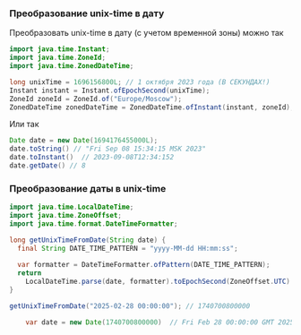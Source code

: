 ### Преобразование unix-time в дату

Преобразовать unix-time в дату (с учетом временной зоны) можно так
```java
import java.time.Instant;
import java.time.ZoneId;
import java.time.ZonedDateTime;

long unixTime = 1696156800L; // 1 октября 2023 года (В СЕКУНДАХ!)
Instant instant = Instant.ofEpochSecond(unixTime);
ZoneId zoneId = ZoneId.of("Europe/Moscow");
ZonedDateTime zonedDateTime = ZonedDateTime.ofInstant(instant, zoneId);
```

Или так
```java
Date date = new Date(1694176455000L);
date.toString() // "Fri Sep 08 15:34:15 MSK 2023"
date.toInstant()  // 2023-09-08T12:34:152
date.getDate() // 8
```
### Преобразование даты в unix-time

```java
import java.time.LocalDateTime;
import java.time.ZoneOffset;
import java.time.format.DateTimeFormatter;

long getUnixTimeFromDate(String date) {
  final String DATE_TIME_PATTERN = "yyyy-MM-dd HH:mm:ss";
  
  var formatter = DateTimeFormatter.ofPattern(DATE_TIME_PATTERN);
  return 
    LocalDateTime.parse(date, formatter).toEpochSecond(ZoneOffset.UTC) * 1000L;
}

getUnixTimeFromDate("2025-02-28 00:00:00"); // 1740700800000

	var date = new Date(1740700800000)  // Fri Feb 28 00:00:00 GMT 2025
```